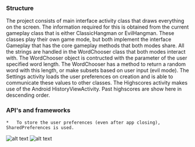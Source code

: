 ### Structure
The project consists of main interface activity class that draws everything on the screen. 
The information required for this is obtained from the current gameplay class that is either ClassicHangman or EvilHangman. 
These classes play their own game mode, but both implement the interface Gameplay 
that has the core gameplay methods that both modes share. 
All the strings are handled in the WordChooser class that both modes interact with. 
The WordChooser object is contructed with the parameter of the user specified word length.
The WordChooser has a method to return a random word with this length, or make subsets based on user input (evil mode).
The Settings activity loads the user preferences on creation and is able to communicate these values to other classes.
The Highscores activity makes use of the Android HistoryViewActivity. Past highscores are show here in descending order. 

### API's and frameworks
	* 	To store the user preferences (even after app closing), SharedPreferences is used.

![alt text](https://github.com/Poezedoez/EvilHangman/tree/master/app/sketches/game_and_settings.jpg "sketch game and settingsManager")
![alt text](https://github.com/Poezedoez/EvilHangman/tree/master/app/sketches/highscores.jpg "sketch highscores")
